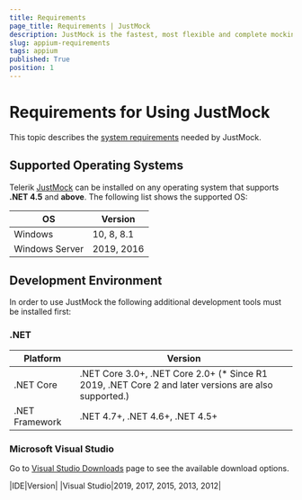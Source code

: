 ```yaml
---
title: Requirements
page_title: Requirements | JustMock
description: JustMock is the fastest, most flexible and complete mocking solution for crafting unit tests.  
slug: appium-requirements
tags: appium
published: True
position: 1 
---
```


# Requirements for Using JustMock 

This topic describes the [system requirements](https://docs.telerik.com/devtools/justmock/getting-started/system-requirements.html) needed by JustMock.

## Supported Operating Systems

Telerik [JustMock](https://www.telerik.com/products/mocking.aspx) can be installed on any operating system that supports **.NET 4.5** and **above**. The following list shows the supported OS:

|OS|Version|
|----|----|
|Windows|10, 8, 8.1|
|Windows Server|2019, 2016|

## Development Environment

In order to use JustMock the following additional development tools must be installed first:

### .NET

|Platform|Version|
|----|----|
|.NET Core|.NET Core 3.0+, .NET Core 2.0+ (* Since R1 2019, .NET Core 2 and later versions are also supported.)|
|.NET Framework|.NET 4.7+, .NET 4.6+, .NET 4.5+|

### Microsoft Visual Studio 

Go to [Visual Studio Downloads](https://visualstudio.microsoft.com/downloads/) page to see the available download options.

|IDE|Version|
|Visual Studio|2019, 2017, 2015, 2013, 2012|


 